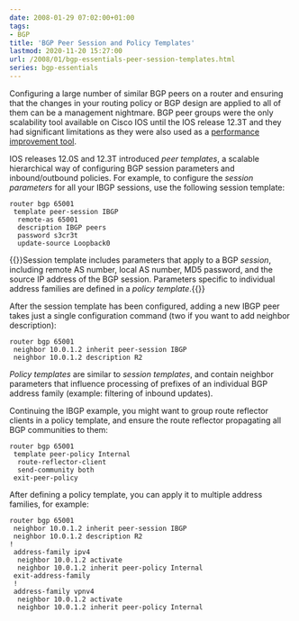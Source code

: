 ```yaml
---
date: 2008-01-29 07:02:00+01:00
tags:
- BGP
title: 'BGP Peer Session and Policy Templates'
lastmod: 2020-11-20 15:27:00
url: /2008/01/bgp-essentials-peer-session-templates.html
series: bgp-essentials
---
```

Configuring a large number of similar BGP peers on a router and ensuring that the changes in your routing policy or BGP design are applied to all of them can be a management nightmare. BGP peer groups were the only scalability tool available on Cisco IOS until the IOS release 12.3T and they had significant limitations as they were also used as a [performance improvement tool](https://blog.ipspace.net/2006/10/bgp-peer-groups-no-longer-performance.html).

IOS releases 12.0S and 12.3T introduced *peer templates*, a scalable hierarchical way of configuring BGP session parameters and inbound/outbound policies. For example, to configure the *session parameters* for all your IBGP sessions, use the following session template:

```
router bgp 65001
 template peer-session IBGP
  remote-as 65001
  description IBGP peers
  password s3cr3t
  update-source Loopback0
```

{{<note info>}}Session template includes parameters that apply to a BGP _session_, including remote AS number, local AS number, MD5 password, and the source IP address of the BGP session. Parameters specific to individual address families are defined in a _policy template_.{{</note>}}

After the session template has been configured, adding a new IBGP peer takes just a single configuration command (two if you want to add neighbor description):

```
router bgp 65001
 neighbor 10.0.1.2 inherit peer-session IBGP
 neighbor 10.0.1.2 description R2
```

*Policy templates* are similar to *session templates*, and contain neighbor parameters that influence processing of prefixes of an individual BGP address family (example: filtering of inbound updates).

Continuing the IBGP example, you might want to group route reflector clients in a policy template, and ensure the route reflector propagating all BGP communities to them:

```
router bgp 65001
 template peer-policy Internal
  route-reflector-client
  send-community both
 exit-peer-policy
```

After defining a policy template, you can apply it to multiple address families, for example:

```
router bgp 65001
 neighbor 10.0.1.2 inherit peer-session IBGP
 neighbor 10.0.1.2 description R2
!
 address-family ipv4
  neighbor 10.0.1.2 activate
  neighbor 10.0.1.2 inherit peer-policy Internal
 exit-address-family
 !
 address-family vpnv4
  neighbor 10.0.1.2 activate
  neighbor 10.0.1.2 inherit peer-policy Internal
```
